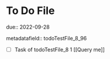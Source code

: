 # To Do File

due:: 2022-09-28

metadatafield:: todoTestFile_8_96

- [ ] Task of todoTestFile_8 1 [[Query me]]
